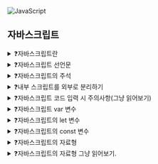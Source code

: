 ![JavaScript](https://img.shields.io/badge/javascript-%23323330.svg?style=for-the-badge&logo=javascript&logoColor=%23F7DF1E)

## 자바스크립트

<details>
<summary>❓자바스크립트란</summary>

>"정적인 웹 문서에 동작을 부여하는 프런트엔드(눈에 보이는 영역) 개발 언어"

</details>

<details>
<summary>❓자바스크립트 선언문</summary>

```javascript
// 자바스크립트 코드를 작성할 영역을 선언하는 것.
<script>
자바스크립트 코드
</script>
```

</details>

<details>
<summary>❓자바스크립트의 주석</summary>

```javascript
// 한 줄 주석

/*
  여러 줄 주석
*/
```

</details>

<details>
<summary>❓내부 스크립트를 외부로 분리하기</summary>

```javascript
<script src="JS 파일 경로"></script>
```

</details>

<details>
<summary>❓자바스크립트 코드 입력 시 주의사항(그냥 읽어보기)</summary>

>"대소문자 구분해서 작성하고, 코드는 줄마다 세미콜론을 쓰는 게 좋다, 문자형은 큰 따옴표와 작은따옴표 겹침 오류를 주의해야 하고, 코드 작성 시 중괄호 혹은 소괄호 짝이 맞아야 한다."

</details>

<details>
<summary>❓자바스크립트 var 변수</summary>

```javascript
// 1. var 변수의 범위
var tester = "hey hi"; // 함수 외부에서는 전역 범위
    
function newFunction() {
  var hello = "hello"; // 함수 내부에서는 함수 범위
}
console.log(hello); // error: hello is not defined

// 2. var 변수의 재사용성
var greeter = "hey hi";
var greeter = "say Hello instead"; // var 변수는 재선언이 가능하다.

// 3. 호이스팅 - 변수와 함수 선언이 맨 위로 이동함.
console.log (greeter); // greeter is undefined.
var greeter = "say hello" // 이렇게 쓰면 var greeter가 맨위로 이동해서
```

</details>

<details>
<summary>❓자바스크립트의 let 변수</summary>

```javascript
// 1. let은 블록 범위에서만 유효하다.

let greeting = "say Hi";
let times = 4;

if (times > 3) {
  let hello = "say Hello instead"; 
  console.log(hello);// "say Hello instead" -> let은 무조건 블록 범위
}
console.log(hello) // hello is not defined

// 2. let은 재선언이 불가능하다.
let greeting = "say Hi";
let greeting = "say Hello instead"; // error: Identifier 'greeting' has already been declared

// 3. 호이스팅 - 함수와 변수 선언이 맨 위로 이동함.
console.log (greeter); // 그러나, let 키워드는 초기화 되지 않아 Reference error가 발생.
let greeter = "say hello"; // let도 끌어올려진다.
```

</details>

<details>
<summary>❓자바스크립트의 const 변수</summary>

```javascript
// 1. const는 블록 범위에서만 유효하다.

// 2. const는 업데이트와 재선언은 불가능하다. ( 선언 시에 초기화 해야 함 )
const greeting = "say Hi";
greeting = "say Hello instead";// error: Assignment to constant variable.

const greeting = "say Hi";
const greeting = "say Hello instead";// error: Identifier 'greeting' has already been declared

// 3. const 객체는 업데이트 할 수 없지만, 속성은 업데이트 할 수 있다.
const greeting = {
  message: "say Hi",
  times: 4
}

greeting = {
  words: "Hello",
  number: "five"
} // error:  Assignment to constant variable.

greeting.message = "say Hello instead"; // 속성 업데이트는 가능하다.

// 4. const도 호이스팅 되지만, 초기화는 되지 않는다.
```

</details>

<details>
<summary>❓자바스크립트의 자료형</summary>

>"문자형(String), 숫자형(Number), 논리형(Boolean), 빈 데이터(Undefined)"

</details>

<details>
<summary>❓자바스크립트의 자료형 그냥 읽어보기.</summary>

```javascript
// 문자형은 큰 따옴표나 작은 따옴표로 감싼다.
// 문자형 데이터에 HTML 태그를 포함하면 태그로 인식된다.
var s1 = "안녕";
var s2 = '안녕;
var s3 = "<h1>String</h1>";

// 숫자형에서 Number("100")을 이용시 문자형 데이터를 숫자형 데이터로 전환 가능.
var n1 = 100;
var n2 = Number("500");

// 논리형은 true나 false 값을 가지고, 주로 데이터를 비교할 때 사용한다.( 아래에 쓴 0, null, undefined, ""만 false임 )
var f1 = Boolean(0);
var f2 = Boolean(null);
var f3 = Boolean(undefined);
var f4 = Boolean("");

// undefined는 변수에 값이 등록되기 전 기본값, null은 변수에 저장된 값이 null인 경우이다. ( null은 변수에 저장된 데이터 비우기 )
var s; // undefined
var t = hello;
t = null; // 변수값 비우기

// typeof는 지정한 데이터 또는 변수에 저장된 자료형 알기
var k = 0;
console.log(typeof k) -> number
```

</details>
